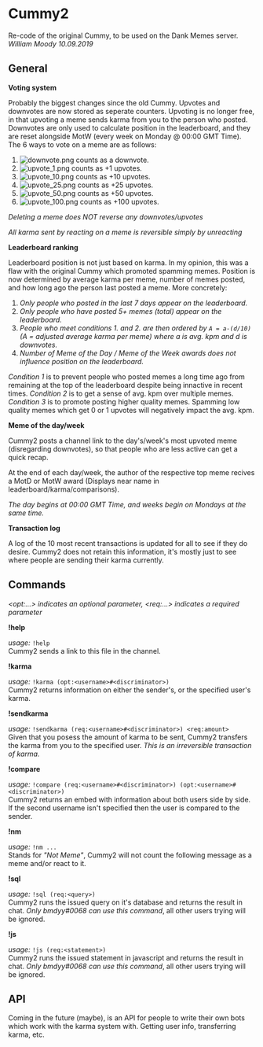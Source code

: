 # Cummy2

Re-code of the original Cummy, to be used on the Dank Memes server. <br>
_William Moody 10.09.2019_ <br>

## General

**Voting system**

Probably the biggest changes since the old Cummy. Upvotes and downvotes are now stored as seperate counters. Upvoting is no longer free, in that upvoting a meme sends karma from you to the person who posted. Downvotes are only used to calculate position in the leaderboard, and they are reset alongside MotW (every week on Monday @ 00:00 GMT Time). The 6 ways to vote on a meme are as follows:

1. ![downvote.png](https://i.imgur.com/Z7iqkc3.png) counts as a downvote.
2. ![upvote_1.png](https://i.imgur.com/BkOxSG1.png) counts as +1 upvotes.
3. ![upvote_10.png](https://i.imgur.com/IvHxEaJ.png) counts as +10 upvotes.
4. ![upvote_25.png](https://i.imgur.com/G5dX1cD.png) counts as +25 upvotes.
5. ![upvote_50.png](https://i.imgur.com/4C3kecD.png) counts as +50 upvotes.
6. ![upvote_100.png](https://i.imgur.com/zYcoMMR.png) counts as +100 upvotes.

_Deleting a meme does NOT reverse any downvotes/upvotes_

_All karma sent by reacting on a meme is reversible simply by unreacting_

**Leaderboard ranking**

Leaderboard position is not just based on karma. In my opinion, this was a flaw with the original Cummy which promoted spamming memes. Position is now determined by average karma per meme, number of memes posted, and how long ago the person last posted a meme. More concretely:

1. _Only people who posted in the last 7 days appear on the leaderboard._
2. _Only people who have posted 5+ memes (total) appear on the leaderboard._
3. _People who meet conditions 1. and 2. are then ordered by `A = a-(d/10)` (A = adjusted average karma per meme) where a is avg. kpm and d is downvotes._
4. _Number of Meme of the Day / Meme of the Week awards does not influence position on the leaderboard._

_Condition 1_ is to prevent people who posted memes a long time ago from remaining at the top of the leaderboard despite being innactive in recent times. _Condition 2_ is to get a sense of avg. kpm over multiple memes. _Condition 3_ is to promote posting higher quality memes. Spamming low quality memes which get 0 or 1 upvotes will negatively impact the avg. kpm.

**Meme of the day/week**

Cummy2 posts a channel link to the day's/week's most upvoted meme (disregarding downvotes), so that people who are less active can get a quick recap.

At the end of each day/week, the author of the respective top meme recives a MotD or MotW award (Displays near name in leaderboard/karma/comparisons).

_The day begins at 00:00 GMT Time, and weeks begin on Mondays at the same time._

**Transaction log**

A log of the 10 most recent transactions is updated for all to see if they do desire. Cummy2 does not retain this information, it's mostly just to see where people are sending their karma currently.

## Commands
_\<opt:...\> indicates an optional parameter, \<req:...\> indicates a required parameter_

**!help**

_usage:_ `!help` <br>
Cummy2 sends a link to this file in the channel.


**!karma**

_usage:_ `!karma (opt:<username>#<discriminator>)` <br>
Cummy2 returns information on either the sender's, or the specified user's karma.


**!sendkarma**

_usage:_ `!sendkarma (req:<username>#<discriminator>) <req:amount>` <br>
Given that you posess the amount of karma to be sent, Cummy2 transfers the karma from you to the specified user. 
_This is an irreversible transaction of karma._

**!compare**

_usage:_ `!compare (req:<username>#<discriminator>) (opt:<username>#<discriminator>)` <br>
Cummy2 returns an embed with information about both users side by side. If the second username isn't specified then the user is compared to the sender.

**!nm**

_usage:_ `!nm ...` <br>
Stands for _"Not Meme"_, Cummy2 will not count the following message as a meme and/or react to it.

**!sql**

_usage:_ `!sql (req:<query>)` <br>
Cummy2 runs the issued query on it's database and returns the result in chat. *Only bmdyy#0068 can use this command*, all other users trying will be ignored.

**!js**

_usage:_ `!js (req:<statement>)` <br>
Cummy2 runs the issued statement in javascript and returns the result in chat. *Only bmdyy#0068 can use this command*, all other users trying will be ignored.

## API

Coming in the future (maybe), is an API for people to write their own bots which work with the karma system with. Getting user info, transferring karma, etc.
